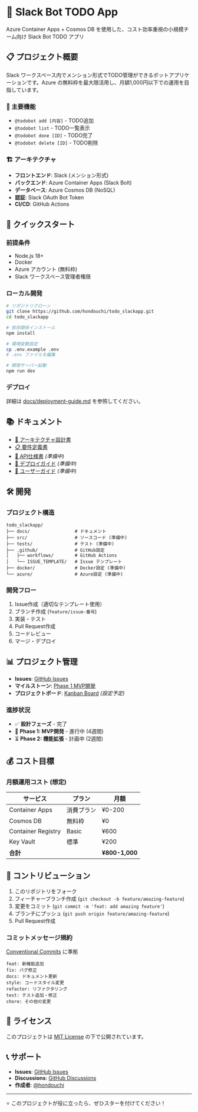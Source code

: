 # 🤖 Slack Bot TODO App

Azure Container Apps + Cosmos DB を使用した、コスト効率重視の小規模チーム向け Slack Bot TODO アプリ

## 📋 プロジェクト概要

Slack ワークスペース内でメンション形式でTODO管理ができるボットアプリケーションです。Azure の無料枠を最大限活用し、月額1,000円以下での運用を目指しています。

### 🎯 主要機能

- `@todobot add [内容]` - TODO追加
- `@todobot list` - TODO一覧表示
- `@todobot done [ID]` - TODO完了
- `@todobot delete [ID]` - TODO削除

### 🏗️ アーキテクチャ

- **フロントエンド**: Slack (メンション形式)
- **バックエンド**: Azure Container Apps (Slack Bolt)
- **データベース**: Azure Cosmos DB (NoSQL)
- **認証**: Slack OAuth Bot Token
- **CI/CD**: GitHub Actions

## 🚀 クイックスタート

### 前提条件

- Node.js 18+
- Docker
- Azure アカウント (無料枠)
- Slack ワークスペース管理者権限

### ローカル開発

```bash
# リポジトリクローン
git clone https://github.com/hondouchi/todo_slackapp.git
cd todo_slackapp

# 依存関係インストール
npm install

# 環境変数設定
cp .env.example .env
# .env ファイルを編集

# 開発サーバー起動
npm run dev
```

### デプロイ

詳細は [docs/deployment-guide.md](./docs/) を参照してください。

## 📚 ドキュメント

- [📐 アーキテクチャ設計書](./docs/architecture-design.md)
- [📋 要件定義書](./docs/requirements.md)
- [🔧 API仕様書](./docs/api-specification.md) *(準備中)*
- [🚀 デプロイガイド](./docs/deployment-guide.md) *(準備中)*
- [👥 ユーザーガイド](./docs/user-guide.md) *(準備中)*

## 🛠️ 開発

### プロジェクト構造

```
todo_slackapp/
├── docs/                 # ドキュメント
├── src/                  # ソースコード (準備中)
├── tests/                # テスト (準備中)
├── .github/              # GitHub設定
│   ├── workflows/        # GitHub Actions
│   └── ISSUE_TEMPLATE/   # Issue テンプレート
├── docker/               # Docker設定 (準備中)
└── azure/                # Azure設定 (準備中)
```

### 開発フロー

1. Issue作成（適切なテンプレート使用）
2. ブランチ作成 (`feature/issue-番号`)
3. 実装・テスト
4. Pull Request作成
5. コードレビュー
6. マージ・デプロイ

## 📊 プロジェクト管理

- **Issues**: [GitHub Issues](https://github.com/hondouchi/todo_slackapp/issues)
- **マイルストーン**: [Phase 1 MVP開発](https://github.com/hondouchi/todo_slackapp/milestones)
- **プロジェクトボード**: [Kanban Board](https://github.com/hondouchi/todo_slackapp/projects) *(設定予定)*

### 進捗状況

- ✅ **設計フェーズ** - 完了
- 🔄 **Phase 1: MVP開発** - 進行中 (4週間)
- ⏳ **Phase 2: 機能拡張** - 計画中 (2週間)

## 💰 コスト目標

### 月額運用コスト (想定)

| サービス | プラン | 月額 |
|---------|-------|------|
| Container Apps | 消費プラン | ¥0-200 |
| Cosmos DB | 無料枠 | ¥0 |
| Container Registry | Basic | ¥600 |
| Key Vault | 標準 | ¥200 |
| **合計** | | **¥800-1,000** |

## 🤝 コントリビューション

1. このリポジトリをフォーク
2. フィーチャーブランチ作成 (`git checkout -b feature/amazing-feature`)
3. 変更をコミット (`git commit -m 'feat: add amazing feature'`)
4. ブランチにプッシュ (`git push origin feature/amazing-feature`)
5. Pull Request作成

### コミットメッセージ規約

[Conventional Commits](https://www.conventionalcommits.org/) に準拠

```
feat: 新機能追加
fix: バグ修正
docs: ドキュメント更新
style: コードスタイル変更
refactor: リファクタリング
test: テスト追加・修正
chore: その他の変更
```

## 📄 ライセンス

このプロジェクトは [MIT License](LICENSE) の下で公開されています。

## 📞 サポート

- **Issues**: [GitHub Issues](https://github.com/hondouchi/todo_slackapp/issues)
- **Discussions**: [GitHub Discussions](https://github.com/hondouchi/todo_slackapp/discussions)
- **作成者**: [@hondouchi](https://github.com/hondouchi)

---

⭐ このプロジェクトが役に立ったら、ぜひスターを付けてください！
